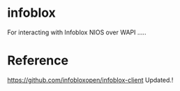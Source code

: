 # infoblox
For interacting with Infoblox NIOS over WAPI .....

# Reference
https://github.com/infobloxopen/infoblox-client
Updated.!
